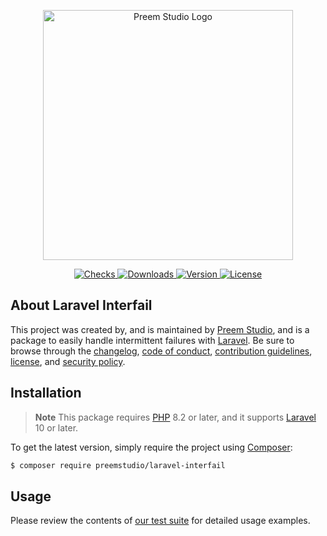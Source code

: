 <p align="center">
    <a href="https://preem.studio" target="_blank">
        <img src="https://raw.githubusercontent.com/PreemStudio/assets/main/logo-text.svg" width="400" alt="Preem Studio Logo" />
    </a>
</p>

<p align="center">
    <a href="https://github.com/PreemStudio/laravel-interfail/actions">
        <img src="https://badge.sh/github/check-runs/PreemStudio/laravel-interfail" alt="Checks" />
    </a>
    <a href="https://packagist.org/packages/preemstudio/laravel-interfail">
        <img src="https://badge.sh/packagist/downloads/PreemStudio/laravel-interfail" alt="Downloads" />
    </a>
    <a href="https://packagist.org/packages/preemstudio/laravel-interfail">
        <img src="https://badge.sh/packagist/version/PreemStudio/laravel-interfail" alt="Version" />
    </a>
    <a href="https://packagist.org/packages/preemstudio/laravel-interfail">
        <img src="https://badge.sh/packagist/license/PreemStudio/laravel-interfail" alt="License" />
    </a>
</p>

## About Laravel Interfail

This project was created by, and is maintained by [Preem Studio](https://github.com/PreemStudio), and is a package to easily handle intermittent failures with [Laravel](https://laravel.com/). Be sure to browse through the [changelog](CHANGELOG.md), [code of conduct](.github/CODE_OF_CONDUCT.md), [contribution guidelines](.github/CONTRIBUTING.md), [license](LICENSE), and [security policy](.github/SECURITY.md).

## Installation

> **Note**
> This package requires [PHP](https://www.php.net/) 8.2 or later, and it supports [Laravel](https://laravel.com/) 10 or later.

To get the latest version, simply require the project using [Composer](https://getcomposer.org/):

```bash
$ composer require preemstudio/laravel-interfail
```

## Usage

Please review the contents of [our test suite](/tests) for detailed usage examples.
